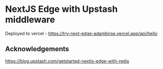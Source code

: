 # NextJS Edge with Upstash middleware

Deployed to vercel - https://try-next-edge-adambirse.vercel.app/api/hello

## Acknowledgements

https://blog.upstash.com/getstarted-nextjs-edge-with-redis